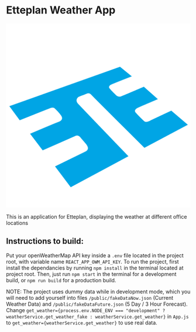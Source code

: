 # Etteplan Weather App

![alt-text](public/logo512.png "Logo")

This is an application for Etteplan, displaying the weather at different office locations

## Instructions to build:
Put your openWeatherMap API key inside a `.env` file located in the project root, with variable name `REACT_APP_OWM_API_KEY`. To run the project, first install the dependancies by running `npm install` in the terminal located at project root. Then, just run `npm start` in the terminal for a development build, or `npm run build` for a production build.


NOTE: The project uses dummy data while in development mode, which you will need to add yourself into files `/public/fakeDataNow.json` (Current Weather Data) and `/public/fakeDataFuture.json` (5 Day / 3 Hour Forecast). Change `get_weather={process.env.NODE_ENV === "development" ? weatherService.get_weather_fake : weatherService.get_weather}` in `App.js` to `get_weather={weatherService.get_weather}` to use real data.